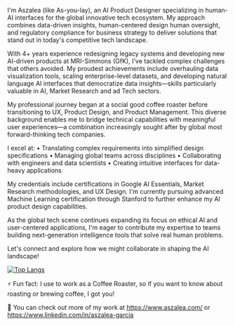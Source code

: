 
I'm Aszalea (like As-you-lay), an AI Product Designer specializing in human-AI interfaces for the global innovative tech ecosystem. My approach combines data-driven insights, human-centered design human oversight, and regulatory compliance for business strategy to deliver solutions that stand out in today's competitive tech landscape.

With 4+ years experience redesigning legacy systems and developing new AI-driven products at MRI-Simmons (GfK), I've tackled complex challenges that others avoided. My proudest achievements include overhauling data visualization tools, scaling enterprise-level datasets, and developing natural language AI interfaces that democratize data insights—skills particularly valuable in AI, Market Research and ad Tech sectors.

My professional journey began at a social good coffee roaster before transitioning to UX, Product Design, and Product Management. This diverse background enables me to bridge technical capabilities with meaningful user experiences—a combination increasingly sought after by global most forward-thinking tech companies.

I excel at:
• Translating complex requirements into simplified design specifications
• Managing global teams across disciplines
• Collaborating with engineers and data scientists
• Creating intuitive interfaces for data-heavy applications

My credentials include certifications in Google AI Essentials, Market Research methodologies, and UX Design. I'm currently pursuing advanced Machine Learning certification through Stanford to further enhance my AI product design capabilities.

As the global tech scene continues expanding its focus on ethical AI and user-centered applications, I'm eager to contribute my expertise to teams building next-generation intelligence tools that solve real human problems.

Let's connect and explore how we might collaborate in shaping the AI landscape!

 [![Top Langs](https://github-readme-stats.vercel.app/api/top-langs/?username=Aszalea-Calderon&hide=ruby,shell)](https://github.com/Aszalea-Calderon)
</p>
 
⚡ Fun fact: I use to work as a Coffee Roaster, so if you want to know about roasting or brewing coffee, I got you!
<br/><p></p>
🔭 You can check out more of my work at https://www.aszalea.com/ or https://www.linkedin.com/in/aszalea-garcia

<!--
**Aszalea-Calderon/Aszalea-Calderon** is a ✨ _special_ ✨ repository because its `README.md` (this file) appears on your GitHub profile.

Here are some ideas to get you started:
#![GitHub streak stats](https://github-readme-streak-stats.herokuapp.com/?user=Aszalea-Calderon)

- 🔭 I’m currently working on ...
- 🌱 I’m currently learning ...
- 👯 I’m looking to collaborate on ...
- 🤔 I’m looking for help with ...
- 💬 Ask me about ...
- 📫 How to reach me: ...
- 😄 Pronouns: ...
- ⚡ Fun fact: ...
-->
